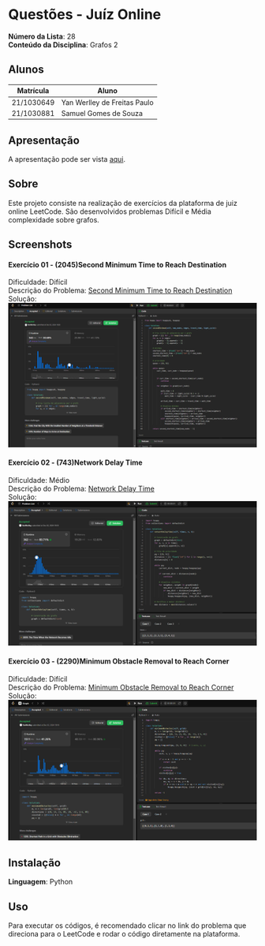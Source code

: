 # Questões - Juíz Online

**Número da Lista**: 28<br>
**Conteúdo da Disciplina**: Grafos 2<br>

## Alunos

| Matrícula  | Aluno                               |
| ---------- | ----------------------------------- |
| 21/1030649 | Yan Werlley de Freitas Paulo |
| 21/1030881 | Samuel Gomes de Souza         |

## Apresentação

A apresentação pode ser vista [aqui]().

## Sobre

Este projeto consiste na realização de exercícios da plataforma de juiz online LeetCode. São desenvolvidos problemas Difícil e Média
complexidade sobre grafos.

## Screenshots

#### Exercício 01 - (2045)Second Minimum Time to Reach Destination

Dificuldade: Difícil <br>
Descrição do Problema: [Second Minimum Time to Reach Destination](https://leetcode.com/problems/second-minimum-time-to-reach-destination/description/)<br>
Solução: ![2045](./2045/2045.png)

#### Exercício 02 - (743)Network Delay Time

Dificuldade: Médio<br>
Descrição do Problema: [Network Delay Time](https://leetcode.com/problems/network-delay-time/description/)<br>
Solução: ![743](./743/743.png)

#### Exercício 03 - (2290)Minimum Obstacle Removal to Reach Corner

Dificuldade: Difícil<br>
Descrição do Problema: [Minimum Obstacle Removal to Reach Corner](https://leetcode.com/problems/minimum-obstacle-removal-to-reach-corner/description/)<br>
Solução: ![2290](./2290/2290.png)

## Instalação

**Linguagem**: Python <br>

## Uso

Para executar os códigos, é recomendado clicar no link do problema que direciona para o LeetCode e rodar o código diretamente na plataforma.
<!--## Outros

Quaisquer outras informações sobre seu projeto podem ser descritas abaixo.

-->
